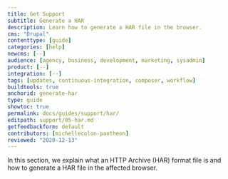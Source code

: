 ```yaml
---
title: Get Support
subtitle: Generate a HAR
description: Learn how to generate a HAR file in the browser.
cms: "Drupal"
contenttype: [guide]
categories: [help]
newcms: [--]
audience: [agency, business, development, marketing, sysadmin]
product: [--]
integration: [--]
tags: [updates, continuous-integration, composer, workflow]
buildtools: true
anchorid: generate-har
type: guide
showtoc: true
permalink: docs/guides/support/har/
editpath: support/05-har.md
getfeedbackform: default
contributors: [michellecolon-pantheon]
reviewed: "2020-12-13"
---
```


In this section, we explain what an HTTP Archive (HAR) format file is and how to generate a HAR file in the affected browser.

<Partial file="generate-har-file.md" />
